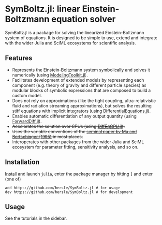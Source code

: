 # SymBoltz.jl: linear Einstein-Boltzmann equation solver

SymBoltz.jl is a package for solving the linearized Einstein-Boltzmann system of equations. It is designed to be simple to use, extend and integrate with the wider Julia and SciML ecosystems for scientific analysis.

## Features

- Represents the Einstein-Boltzmann system symbolically and solves it numerically (using [ModelingToolkit.jl](https://docs.sciml.ai/ModelingToolkit)).
- Facilitates development of extended models by representing each component (e.g. theory of gravity and different particle species) as modular blocks of symbolic expressions that are composed to build a custom model.
- Does not rely on approximations (like the tight coupling, ultra-relativistic fluid and radiation streaming approximations), but solves the resulting stiff equations with implicit integrators (using [DifferentialEquations.jl](https://docs.sciml.ai/DiffEqDocs)).
- Enables automatic differentiation of any output quantity (using [ForwardDiff.jl](https://juliadiff.org/ForwardDiff.jl)).
- ~~Accelerates the solution over GPUs (using [DiffEqGPU.jl](https://docs.sciml.ai/DiffEqGPU)).~~
- ~~Uses the variable conventions of the [seminal paper by Ma and Bertschinger (1995)](https://arxiv.org/abs/astro-ph/9506072) in most places.~~
- Interoperates with other packages from the wider Julia and SciML ecosystem for parameter fitting, sensitivity analysis, and so on.

## Installation

[Install](https://julialang.org/downloads/) and launch `julia`, enter the package manager by hitting `]` and enter (one of)
```
add https://github.com/hersle/SymBoltz.jl # for usage
dev https://github.com/hersle/SymBoltz.jl # for development
```

## Usage

See the tutorials in the sidebar.
